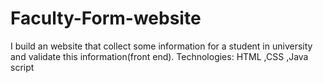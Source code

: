 # Faculty-Form-website
I build an website that collect some information for a student in university and validate this information(front end). Technologies: HTML ,CSS ,Java script 

